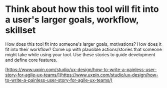 # Think about how this tool will fit into a user's larger goals, workflow, skillset

How does this tool fit into someone's larger goals, motivations? How does it fit into their workflow? Come up with plausible actions/stories that someone might take while using your tool. Use these stories to guide development and define core features.

[https://www.uxpin.com/studio/ux-design/how-to-write-a-painless-user-story-for-agile-ux-teams/](https://www.uxpin.com/studio/ux-design/how-to-write-a-painless-user-story-for-agile-ux-teams/)


